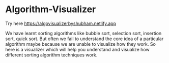 # Algorithm-Visualizer

Try here 
https://algovisualizerbyshubham.netlify.app

We have learnt sorting algorithms like bubble sort, selection sort, insertion sort, quick sort. But often we fail to understand the core idea of a particular algorithm maybe because we are unable to visualize how they work.
So here is a visualizer which will help you understand and visualize how different sorting algorithm techniques work.
